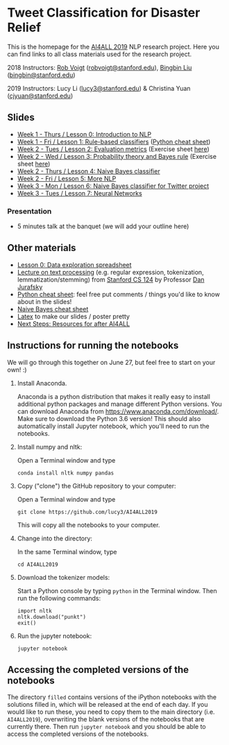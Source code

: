# Tweet Classification for Disaster Relief

This is the homepage for the [AI4ALL 2019](http://ai4all.stanford.edu/) NLP research project. 
Here you can find links to all class materials used for the research project.

2018 Instructors: [Rob Voigt](https://nlp.stanford.edu/robvoigt/) (robvoigt@stanford.edu), [Bingbin Liu](https://www.linkedin.com/in/bingbinliu/) (bingbin@stanford.edu)

2019 Instructors: Lucy Li (lucy3@stanford.edu) & Christina Yuan (cjyuan@stanford.edu)

## Slides
* [Week 1 - Thurs / Lesson 0: Introduction to NLP](https://docs.google.com/presentation/d/1S4bf1l4-g4BKkWFPutNyqi2YKJMoieTJHRfTTvB3edk/edit?usp=sharing)
* [Week 1 - Fri / Lesson 1: Rule-based classifiers](https://docs.google.com/presentation/d/1j1WkNvZBv5ularvSoY8r5doCL53Y4hdcIW8Y82afajE/edit?usp=sharing) ([Python cheat sheet](https://docs.google.com/presentation/d/1ToMvqhFXC9XJgsqqSDhzhaIaSqWxnYAdp5sDYrfmj-I/edit?usp=sharing))
* [Week 2 - Tues / Lesson 2: Evaluation metrics](https://docs.google.com/presentation/d/16a3Lf7Mp-_3UjEB_cmFlofRBbE2ONFm1BJkuzOgeRx0/edit?usp=sharing) (Exercise sheet [here](https://docs.google.com/document/d/1IyynNr2hVJY8LOzFEBKRXNJ71usqfPQuR81lrFjEcPc/edit?usp=sharing))
* [Week 2 - Wed / Lesson 3: Probability theory and Bayes rule](https://docs.google.com/presentation/d/18h0QDt5jQGx74L0OMbqjL24sIt_ooMCeVI9pfaDan1Q/edit?usp=sharing) 
(Exercise sheet [here](https://docs.google.com/document/d/1u8pY6YicTEa3xZI6QxcPfrZ8A9mIJYxjA4iL6hpSB9c/edit?usp=sharing))
* [Week 2 - Thurs / Lesson 4: Naive Bayes classifier](https://docs.google.com/presentation/d/10ucgKKkkEdG2OLIsDuRnQBGkeDIJTIayvxGl06E_mFg/edit?usp=sharing)
* [Week 2 - Fri / Lesson 5: More NLP](https://docs.google.com/presentation/d/1fWRKDyyQIqH5s98iB0_HrN90TlMbE-W1PHLGfHOUMYM/edit?usp=sharing)
* [Week 3 - Mon / Lesson 6: Naive Bayes classifier for Twitter project](https://docs.google.com/presentation/d/1q3KTSEHeq4btUdQ7d3rYVBeqgCb8KWKRvQrNebnNHws/edit?usp=sharing)
* [Week 3 - Tues / Lesson 7: Neural Networks](https://docs.google.com/presentation/d/1IalgO0s9w3-hwvMcm9ii9Vv9kJ3v5UHOUL95ZqG8O2c/edit?usp=sharing)

### Presentation
* 5 minutes talk at the banquet (we will add your outline here) 


## Other materials
* [Lesson 0: Data exploration spreadsheet](https://docs.google.com/spreadsheets/d/1EC83i5jhi5TjQTT4XN0v4CScZcie9WloASPGSEdJ2mY/edit?usp=sharing)
* [Lecture on text processing](https://web.stanford.edu/class/cs124/lec/textprocessingboth.pdf) (e.g. regular expression, tokenization, lemmatization/stemming) from [Stanford CS 124](http://web.stanford.edu/class/cs124/#schedule) by Professor [Dan Jurafsky](https://web.stanford.edu/~jurafsky/)
* [Python cheat sheet](https://docs.google.com/presentation/d/1ToMvqhFXC9XJgsqqSDhzhaIaSqWxnYAdp5sDYrfmj-I/edit?usp=sharing): feel free put comments / things you'd like to know about in the slides!
* [Naive Bayes cheat sheet](https://docs.google.com/document/d/1Z6WnbCQYtOsaoFAZc4VdXtCc9edGIlPBX9CulSwBVgo/edit)
* [Latex](http://latex2png.com/) to make our slides / poster pretty
* [Next Steps: Resources for after AI4ALL](https://docs.google.com/document/d/1_byDijN6Mc0Gk7phL5e5dmVuhyMkkZDNoEsXXvnfzPw/edit?usp=sharing)


## Instructions for running the notebooks
We will go through this together on June 27, but feel free to start on your own! :) 
1. Install Anaconda.
    
    Anaconda is a python distribution that makes it really easy to install additional python packages and manage different Python versions. You can download Anaconda from https://www.anaconda.com/download/. Make sure to download the Python 3.6 version! This should also automatically install Jupyter notebook, which you'll need to run the notebooks.

2. Install numpy and nltk:
    
    Open a Terminal window and type 
    
    ```
    conda install nltk numpy pandas
    ```

3. Copy ("clone") the GitHub repository to your computer:

    Open a Terminal window and type 
    
    ```
    git clone https://github.com/lucy3/AI4ALL2019
    ```
    
    This will copy all the notebooks to your computer.

4. Change into the directory:

   In the same Terminal window, type

   ```
   cd AI4ALL2019
   ```

5. Download the tokenizer models:

    Start a Python console by typing `python` in the Terminal window. Then run the following commands:

    ```
    import nltk
    nltk.download("punkt")
    exit()
    ```

6. Run the jupyter notebook:

    ```
    jupyter notebook
    ```

## Accessing the completed versions of the notebooks

The directory `filled` contains versions of the iPython notebooks with the solutions filled in, which will be released at the end of each day. If you would like to run these, you need to copy them to the main directory (i.e. `AI4ALL2019`), overwriting the blank versions of the notebooks that are currently there. Then run `jupyter notebook` and you should be able to access the completed versions of the notebooks.

